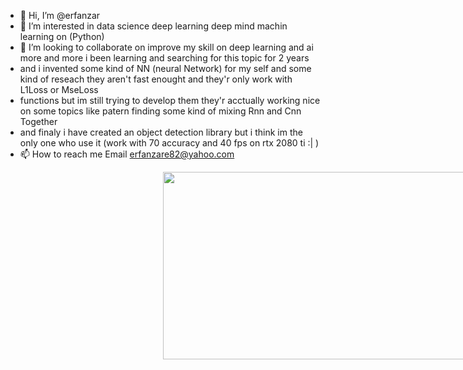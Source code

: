 - 👋 Hi, I’m @erfanzar
- 👀 I’m interested in data science deep learning deep mind machin learning on (Python)
- 💞️ I’m looking to collaborate on improve my skill on deep learning and ai more and more i been learning and searching for this topic for 2 years
-   and i invented some kind of NN (neural Network) for my self and some kind of reseach they aren't fast enought and they'r only work with L1Loss or MseLoss
-   functions but im still trying to develop them they'r acctually working nice on some topics like patern finding some kind of mixing Rnn and Cnn Together
-   and finaly i have created an object detection library but i think im the only one who use it (work with 70 accuracy and 40 fps on rtx 2080 ti :| )
- 📫 How to reach me Email erfanzare82@yahoo.com



<div align="center">
<img style="margin-left:50%" width='100%' height="300px" src='https://europeantimes.b-cdn.net/wp-content/uploads/2021/10/Milky-Way.jpg'/>
</div>
